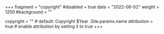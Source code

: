 +++
fragment = "copyright"
#disabled = true
date = "2022-06-02"
weight = 1250
#background = ""

copyright = "" # default: Copyright $Year .Site.params.name
attribution = true # enable attribution by setting it to true
+++

